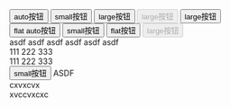 <ButtonGroup v-if="1">
      <Button>auto按钮</Button>
      <Button size="small">small按钮</Button>
      <Button size="large">large按钮</Button>
      <Button disabled size="large">large按钮</Button>
      <Button custom="accent" size="large">large按钮</Button>
    </ButtonGroup>
    <div v-if="1">
      <Button custom="accent" outline>flat auto按钮</Button>
      <Button outline size="small">small按钮</Button>
      <Button flat size="large">flat按钮</Button>
      <Button outline disabled size="large">large按钮</Button>
    </div>
    <div v-if="1">
      <RadioGroup v-model="a">
        <Radio size="large" custom="error" value="1">asdf</Radio>
        <Radio custom="accent" value="2">asdf</Radio>
      </RadioGroup>
      <Radio size="large" custom="error" v-model="a" value="1">asdf</Radio>
      <Radio custom="accent" v-model="a" value="1">asdf</Radio>
      <Radio disabled custom="accent" v-model="a" value="1">asdf</Radio>
      <Radio v-model="a" value="2">asdf</Radio>
    </div>
    <div>
      <CheckBox v-model="c" value="1">111</CheckBox>
      <CheckBox custom="error" size="large" v-model="c" value="2">222</CheckBox>
      <CheckBox v-model="c" value="3">333</CheckBox>
    </div>
    <div>
      <CheckboxGroup v-model="c">
        <CheckBox value="1">111</CheckBox>
        <CheckBox custom="error" size="large" value="2">222</CheckBox>
        <CheckBox disabled value="3">333</CheckBox>
      </CheckboxGroup>
    </div>
    <div>
      <Button @click="msg" size="small">small按钮</Button>
      <Toast ref="t1"/>ASDF
      <Toast ref="t2"/>
      <div class="display-flex">
        <div v-for="i in 10" :key="i" :class="`nick-primary-lighten-${i}`">cxvxcvx</div>
      </div>
      <div class="display-flex">
        <div v-for="i in 10" :key="i" :class="`nick-primary-darken-${i}`">xvccvxcxc</div>
      </div>
    </div>
    <div>
      <Switch1 v-model="s" value="1"></Switch1>
      <Switch1 size="small" v-model="s" value="2"></Switch1>
      <Switch1 custom="error" size="large" v-model="s" value="3"></Switch1>
      <Switch1 disabled v-model="s" value="4"></Switch1>
      <Switch1 v-model="s" value="5"></Switch1>
    </div>
    <SwitchGroup v-model="s">
      <Switch1 value="1"></Switch1>
      <Switch1 size="small" value="2"></Switch1>
    </SwitchGroup>
    <div v-if="0">
      <template v-if="1">
        <nick-button disabled>按钮</nick-button>
        <nick-button size="small" shape="circle">按钮</nick-button>
        <nick-button flat size="large" shape="round">按钮flat</nick-button>
        <nick-button-group>
          <div>asdflk</div>
          <div>asdflk</div>
          <Button size="small">asdfasd</Button>
          <nick-button size="small" shape="circle">按钮</nick-button>
          <nick-button size="small" shape="circle">按钮</nick-button>
        </nick-button-group>
        <nick-radio v-model="r" value="2" disabled size="small">2222</nick-radio>
        <nick-radio v-model="r" value="3" size="large">3333</nick-radio>
        <nick-radio-group v-model="r">
          <h2>asdlfk</h2>
          <nick-radio value="1">1111</nick-radio>
          <Radio value="2">2222</Radio>
        </nick-radio-group>
        <nick-radio v-model="r" value="1">1111</nick-radio>
        <Radio v-model="r" value="2">2222</Radio>
        <Radio v-model="r" disabled value="3">3333</Radio>
        <Radio v-model="r" value="3">3333</Radio>
        <hr>
        <nick-checkbox v-model="c" value="1">001</nick-checkbox>
        <nick-checkbox size="small" v-model="c" value="2">002</nick-checkbox>
        <nick-checkbox size="large" v-model="c" value="3">003</nick-checkbox>
        <nick-checkbox v-model="c" value="4">004</nick-checkbox>
        <nick-checkbox-group v-model="c">
          <nick-checkbox value="1">001</nick-checkbox>
          <nick-checkbox disabled value="2">002</nick-checkbox>
        </nick-checkbox-group>
        <hr>
        <nick-switch v-model="s" value="1">001</nick-switch>
        <nick-switch size="small" v-model="s" value="2">002</nick-switch>
        <nick-switch size="large" disabled v-model="s" value="3">003</nick-switch>
        <nick-switch v-model="s" disabled value="4">004</nick-switch>
        <nick-switch-group v-model="s">
          <nick-switch value="1">001</nick-switch>
          <nick-switch value="2">002</nick-switch>
          <nick-switch value="3">003</nick-switch>
          <nick-switch value="4">004</nick-switch>
        </nick-switch-group>
        <nick-select></nick-select>
        <nick-dropdown></nick-dropdown>
        <nick-toast></nick-toast>
        <nick-modal :visible.sync="a" :full-screen="false">456asdf</nick-modal>
        <nick-tabs></nick-tabs>
        <nick-dialog></nick-dialog>
      </template>
      <div v-if="1" class="display-flex flex-wrap">
        <nick-scroll>
          <div class="test"></div>
        </nick-scroll>
        <nick-scroll>
          <div class="test"></div>
        </nick-scroll>
        <nick-scroll>
          <div class="test"></div>
        </nick-scroll>
        <nick-scroll>
          <div class="test"></div>
        </nick-scroll>
        <nick-scroll>
          <div class="test"></div>
        </nick-scroll>
        <nick-scroll>
          <div class="test"></div>
        </nick-scroll>
        <nick-scroll>
          <div class="test"></div>
        </nick-scroll>
        <nick-scroll>
          <div class="test"></div>
        </nick-scroll>
        <nick-scroll>
          <div class="test"></div>
        </nick-scroll>
      </div>
    </div>
